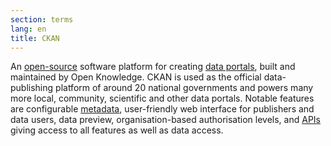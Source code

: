 ```yaml
---
section: terms
lang: en
title: CKAN
---
```


An [open-source](../open-source/) software platform for creating [data portals](../data-portal/), built and maintained by Open Knowledge. CKAN is used as the official data-publishing platform of around 20 national governments and powers many more local, community, scientific and other data portals. Notable features are configurable [metadata](../metadata/), user-friendly web interface for publishers and data users, data preview, organisation-based authorisation levels, and [APIs](../api/) giving access to all features as well as data access.
